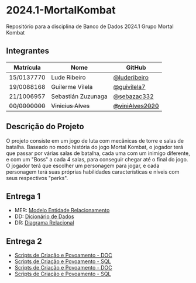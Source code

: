 # 2024.1-MortalKombat

Repositório para a disciplina de Banco de Dados 2024.1 Grupo Mortal Kombat

## Integrantes

| Matrícula      | Nome               | GitHub                                                 |
| -------------- | ------------------ | ------------------------------------------------------ |
| 15/0137770     | Lude Ribeiro       | [@luderibeiro](www.github.com/luderibeiro)             |
| 19/0088168     | Guilerme Vilela    | [@guivilela7](https://github.com/guivilela7)           |
| 21/1006957     | Sebastián Zuzunaga | [@sebazac332](https://github.com/sebazac332)           |
| ~~00/0000000~~ | ~~Vinicius Alves~~ | ~~[@viniAlves2020](https://github.com/vinialves2020)~~ |

## Descrição do Projeto

O projeto consiste em um jogo de luta com mecânicas de torre e salas de batalha. Baseado no modo história do jogo Mortal Kombat, o jogador terá que passar por várias salas de batalha, cada uma com um inimigo diferente, e com um "Boss" a cada 4 salas, para conseguir chegar até o final do jogo. O jogador terá que escolher um personagem para jogar, e cada personagem terá suas próprias habilidades características e níveis com seus respectivos "perks".

## Entrega 1

-   MER: [Modelo Entidade Relacionamento](docs/Entrega1/MER_MortalKombat_v1.md)
-   DD: [Dicionário de Dados](docs/Entrega1/DD_MortalKombat_v1.md)
-   DR: [Diagrama Relacional](docs/Entrega1/DR_MortalKombat_v1.md)

## Entrega 2

-   [Scripts de Criação e Povoamento - DOC](docs/Entrega2/ScriptCreationTables.md)
-   [Scripts de Criação e Povoamento - SQL](docs/sql/tables/create.sql)
-   [Scripts de Criação e Povoamento - DOC](docs/Entrega2/ScriptPopulateTables.md)
-   [Scripts de Criação e Povoamento - SQL](docs/sql/tables/populate.sql)
